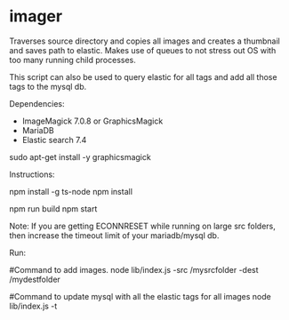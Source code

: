 # imager
Traverses source directory and copies all images and creates a thumbnail and saves path to elastic.
Makes use of queues to not stress out OS with too many running child processes.

This script can also be used to query elastic for all tags and add all those tags to the mysql db.

Dependencies:
- ImageMagick 7.0.8 or GraphicsMagick
- MariaDB
- Elastic search 7.4

sudo apt-get install -y graphicsmagick

Instructions:

npm install -g ts-node
npm install

npm run build
npm start

Note: If you are getting ECONNRESET while running on large src folders, then increase the timeout limit of your
mariadb/mysql db. 

Run:

#Command to add images. 
node lib/index.js -src /mysrcfolder -dest /mydestfolder

#Command to update mysql with all the elastic tags for all images
node lib/index.js -t

